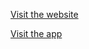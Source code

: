 [Visit the website](https://stage.d28j5d3xlsa2ms.amplifyapp.com/agent?utm_source=protean&utm_medium=social&utm_campaign=spring_sale&utm_content=ad_banner&utm_term=4555&paywall=true)  

[Visit the app](https://stage.d2otz7rnfd0431.amplifyapp.com/dashboard)
